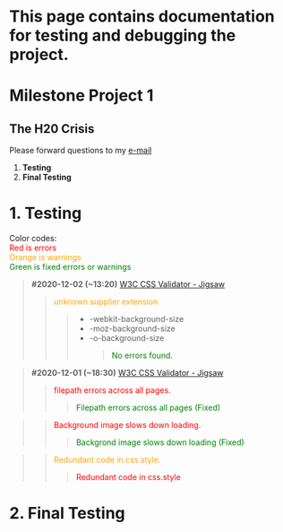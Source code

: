 # This page contains documentation for testing and debugging the project.

# Milestone Project 1

## The H20 Crisis

Please forward questions to my [e-mail](patrik.svahnstrom@gmail.com)

1. <strong>Testing</strong>
2. <strong>Final Testing</strong>

# 1. Testing

Color codes:<br>
<span style="color:red;">Red is errors <br>
<span style="color:orange;">Orange is warnings<br>
<span style="color:green;">Green is fixed errors or warnings<br>

> <strong>#2020-12-02 (~13:20)</strong> [W3C CSS Validator - Jigsaw](https://jigsaw.w3.org/css-validator/)
>
> > <span style="color:orange;">unknown supplier extension</span><br>
> >
> > > - -webkit-background-size
> > > - -moz-background-size
> > > - -o-background-size
> > >   > <span style="color:green;">No errors found.</span>

> <strong>#2020-12-01 (~18:30)</strong> [W3C CSS Validator - Jigsaw](https://jigsaw.w3.org/css-validator/)
>
> > <span style="color:red;">filepath errors across all pages.</span>
> >
> > > <span style="color: green;">Filepath errors across all pages (Fixed)</span>

> > <span style="color:red;">Background image slows down loading.</span>
> >
> > > <span style="color: green;">Backgrond image slows down loading (Fixed)</span>

> > <span style="color: orange;">Redundant code in css.style.</span>
> >
> > > <span style="color: red;">Redundant code in css.style </span>

# 2. Final Testing
